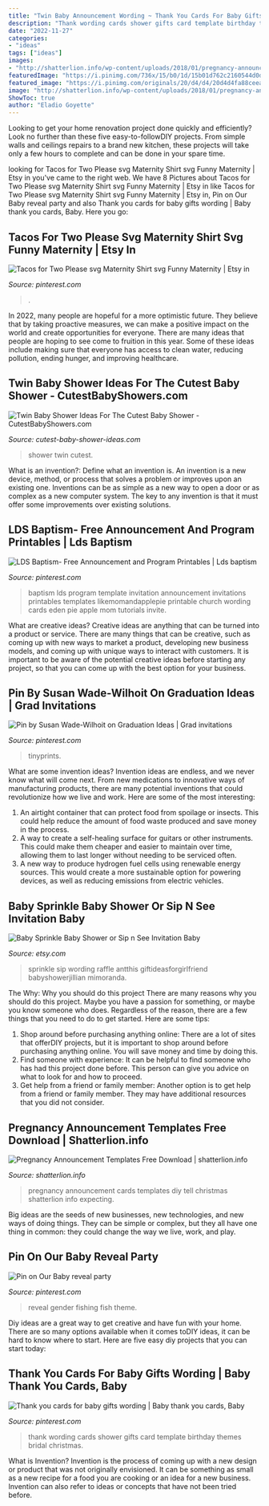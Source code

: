 ```yaml
---
title: "Twin Baby Announcement Wording ~ Thank You Cards For Baby Gifts Wording"
description: "Thank wording cards shower gifts card template birthday themes bridal christmas"
date: "2022-11-27"
categories:
- "ideas"
tags: ["ideas"]
images:
- "http://shatterlion.info/wp-content/uploads/2018/01/pregnancy-announcement-templates-free-download-free-pregnancy-announcement-cards.jpg"
featuredImage: "https://i.pinimg.com/736x/15/b0/1d/15b01d762c2160544d0dff018518f63a--thank-you-card-wording-thank-you-card-template.jpg"
featured_image: "https://i.pinimg.com/originals/20/d4/d4/20d4d4fa88ceeadcd58cc5d176206e77.jpg"
image: "http://shatterlion.info/wp-content/uploads/2018/01/pregnancy-announcement-templates-free-download-free-pregnancy-announcement-cards.jpg"
ShowToc: true
author: "Eladio Goyette"
---
```



Looking to get your home renovation project done quickly and efficiently? Look no further than these five easy-to-followDIY projects. From simple walls and ceilings repairs to a brand new kitchen, these projects will take only a few hours to complete and can be done in your spare time.

	

		
looking for Tacos for Two Please svg Maternity Shirt svg Funny Maternity | Etsy in you've came to the right web. We have 8 Pictures about Tacos for Two Please svg Maternity Shirt svg Funny Maternity | Etsy in like Tacos for Two Please svg Maternity Shirt svg Funny Maternity | Etsy in, Pin on Our Baby reveal party and also Thank you cards for baby gifts wording | Baby thank you cards, Baby. Here you go:
		
    
## Tacos For Two Please Svg Maternity Shirt Svg Funny Maternity | Etsy In

<img loading=lazy src="https://i.pinimg.com/736x/c6/83/8e/c6838ed4997932cc660fe752c3bcf5b1.jpg" onerror="this.onerror=null;this.src='https://tse3.mm.bing.net/th?id=OIP.NRwJERwggg-wIvUy4nCraQHaHa&amp;pid=15.1';" alt="Tacos for Two Please svg Maternity Shirt svg Funny Maternity | Etsy in">

_Source: pinterest.com_

>. 

	

In 2022, many people are hopeful for a more optimistic future. They believe that by taking proactive measures, we can make a positive impact on the world and create opportunities for everyone. There are many ideas that people are hoping to see come to fruition in this year. Some of these ideas include making sure that everyone has access to clean water, reducing pollution, ending hunger, and improving healthcare.

    
## Twin Baby Shower Ideas For The Cutest Baby Shower - CutestBabyShowers.com

<img loading=lazy src="http://www.cutest-baby-shower-ideas.com/images/twinballoons.jpg" onerror="this.onerror=null;this.src='https://tse2.mm.bing.net/th?id=OIP.V2K2CiONR4uMhyGHaynYRgHaLH&amp;pid=15.1';" alt="Twin Baby Shower Ideas For The Cutest Baby Shower - CutestBabyShowers.com">

_Source: cutest-baby-shower-ideas.com_

>shower twin cutest. 

	

What is an invention?: Define what an invention is.
An invention is a new device, method, or process that solves a problem or improves upon an existing one. Inventions can be as simple as a new way to open a door or as complex as a new computer system. The key to any invention is that it must offer some improvements over existing solutions.

    
## LDS Baptism- Free Announcement And Program Printables | Lds Baptism

<img loading=lazy src="https://i.pinimg.com/originals/20/d4/d4/20d4d4fa88ceeadcd58cc5d176206e77.jpg" onerror="this.onerror=null;this.src='https://tse4.mm.bing.net/th?id=OIP.4FXd9kvfEwCTUpBHBYUR9AHaFS&amp;pid=15.1';" alt="LDS Baptism- Free Announcement and Program Printables | Lds baptism">

_Source: pinterest.com_

>baptism lds program template invitation announcement invitations printables templates likemomandapplepie printable church wording cards eden pie apple mom tutorials invite. 

	

What are creative ideas?
Creative ideas are anything that can be turned into a product or service. There are many things that can be creative, such as coming up with new ways to market a product, developing new business models, and coming up with unique ways to interact with customers. It is important to be aware of the potential creative ideas before starting any project, so that you can come up with the best option for your business.

    
## Pin By Susan Wade-Wilhoit On Graduation Ideas | Grad Invitations

<img loading=lazy src="https://i.pinimg.com/originals/76/5a/a2/765aa2ccfd374f6b70433f2a588569c1.jpg" onerror="this.onerror=null;this.src='https://tse1.mm.bing.net/th?id=OIP.cB-XxuKyGLcfXPKL_oF0iwAAAA&amp;pid=15.1';" alt="Pin by Susan Wade-Wilhoit on Graduation Ideas | Grad invitations">

_Source: pinterest.com_

>tinyprints. 

	

What are some invention ideas?
Invention ideas are endless, and we never know what will come next. From new medications to innovative ways of manufacturing products, there are many potential inventions that could revolutionize how we live and work. Here are some of the most interesting: 
1. An airtight container that can protect food from spoilage or insects. This could help reduce the amount of food waste produced and save money in the process. 
2. A way to create a self-healing surface for guitars or other instruments. This could make them cheaper and easier to maintain over time, allowing them to last longer without needing to be serviced often. 
3. A new way to produce hydrogen fuel cells using renewable energy sources. This would create a more sustainable option for powering devices, as well as reducing emissions from electric vehicles. 

    
## Baby Sprinkle Baby Shower Or Sip N See Invitation Baby

<img loading=lazy src="https://img1.etsystatic.com/005/0/6828079/il_fullxfull.362442105_g6jz.jpg" onerror="this.onerror=null;this.src='https://tse1.mm.bing.net/th?id=OIP.e8upUYW7xg7AW64G3zSmHQHaKX&amp;pid=15.1';" alt="Baby Sprinkle Baby Shower or Sip n See Invitation Baby">

_Source: etsy.com_

>sprinkle sip wording raffle antthis giftideasforgirlfriend babyshowerjillian mimoranda. 

	

The Why: Why you should do this project
There are many reasons why you should do this project. Maybe you have a passion for something, or maybe you know someone who does. Regardless of the reason, there are a few things that you need to do to get started. Here are some tips:
1. Shop around before purchasing anything online: There are a lot of sites that offerDIY projects, but it is important to shop around before purchasing anything online. You will save money and time by doing this.
2. Find someone with experience: It can be helpful to find someone who has had this project done before. This person can give you advice on what to look for and how to proceed.
3. Get help from a friend or family member: Another option is to get help from a friend or family member. They may have additional resources that you did not consider.

    
## Pregnancy Announcement Templates Free Download | Shatterlion.info

<img loading=lazy src="http://shatterlion.info/wp-content/uploads/2018/01/pregnancy-announcement-templates-free-download-free-pregnancy-announcement-cards.jpg" onerror="this.onerror=null;this.src='https://tse3.mm.bing.net/th?id=OIP.kVl8V0eL4HqMWlhg4Pxc5AHaKl&amp;pid=15.1';" alt="Pregnancy Announcement Templates Free Download | shatterlion.info">

_Source: shatterlion.info_

>pregnancy announcement cards templates diy tell christmas shatterlion info expecting. 

	

Big ideas are the seeds of new businesses, new technologies, and new ways of doing things. They can be simple or complex, but they all have one thing in common: they could change the way we live, work, and play.

    
## Pin On Our Baby Reveal Party

<img loading=lazy src="https://i.pinimg.com/736x/84/b1/f7/84b1f792911dcde976a3b0a9a560263c--lace-and-lures-gender-reveal-fishing-gender-reveal-ideas.jpg" onerror="this.onerror=null;this.src='https://tse3.mm.bing.net/th?id=OIP.a1OLFl_JGB4dz63seAhkVgHaJ4&amp;pid=15.1';" alt="Pin on Our Baby reveal party">

_Source: pinterest.com_

>reveal gender fishing fish theme. 

	

Diy ideas are a great way to get creative and have fun with your home. There are so many options available when it comes toDIY ideas, it can be hard to know where to start. Here are five easy diy projects that you can start today: 

    
## Thank You Cards For Baby Gifts Wording | Baby Thank You Cards, Baby

<img loading=lazy src="https://i.pinimg.com/736x/15/b0/1d/15b01d762c2160544d0dff018518f63a--thank-you-card-wording-thank-you-card-template.jpg" onerror="this.onerror=null;this.src='https://tse1.mm.bing.net/th?id=OIP.Ur_7eq-mShrUfF3Pmk_VpgHaFR&amp;pid=15.1';" alt="Thank you cards for baby gifts wording | Baby thank you cards, Baby">

_Source: pinterest.com_

>thank wording cards shower gifts card template birthday themes bridal christmas. 

	

What is Invention?
Invention is the process of coming up with a new design or product that was not originally envisioned. It can be something as small as a new recipe for a food you are cooking or an idea for a new business. Invention can also refer to ideas or concepts that have not been tried before.

